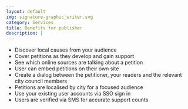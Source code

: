 ```yaml
---
layout: default
img: signature-graphic_writer.svg
category: Services
title: Benefits for publisher
description: |
---
```

- Discover local causes from your audience
- Cover petitions as they develop and gain support
- See which online sources are talking about a petition
- User can embed petitions on their own site
- Create a dialog between the petitioner, your readers and the relevant city council members
- Petitions are localised by city for a focused audience
- Use your existing user accounts via SSO sign in
- Users are verified via SMS for accurate support counts
